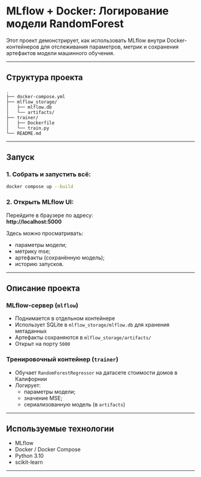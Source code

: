 # MLflow + Docker: Логирование модели RandomForest

Этот проект демонстрирует, как использовать MLflow внутри Docker-контейнеров для отслеживания параметров, метрик и сохранения артефактов модели машинного обучения.

---

## Структура проекта

```
.
├── docker-compose.yml                  
├── mlflow_storage/                     
│   ├── mlflow.db                      
│   └── artifacts/                   
├── trainer/
│   ├── Dockerfile                  
│   └── train.py                       
└── README.md
```

---

## Запуск

### 1. Собрать и запустить всё:

```bash
docker compose up --build
```

### 2. Открыть MLflow UI:

Перейдите в браузере по адресу:  
 **http://localhost:5000**

Здесь можно просматривать:

- параметры модели;
- метрику mse;
- артефакты (сохранённую модель);
- историю запусков.

---

##  Описание проекта

### MLflow-сервер (`mlflow`)

- Поднимается в отдельном контейнере
- Использует SQLite в `mlflow_storage/mlflow.db` для хранения метаданных
- Артефакты сохраняются в `mlflow_storage/artifacts/`
- Открыт на порту `5000`

### Тренировочный контейнер (`trainer`)

- Обучает `RandomForestRegressor` на датасете стоимости домов в Калифорнии
- Логирует:
  - параметры модели;
  - значение MSE;
  - сериализованную модель (в `artifacts`)

---

## Используемые технологии

- MLflow
- Docker / Docker Compose
- Python 3.10
- scikit-learn

---


